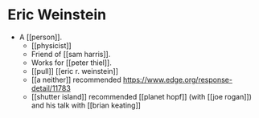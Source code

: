 # Eric Weinstein

- A [[person]].
  - [[physicist]]
  - Friend of [[sam harris]].
  - Works for [[peter thiel]].
  - [[pull]] [[eric r. weinstein]]
  - [[a neither]] recommended https://www.edge.org/response-detail/11783
  - [[shutter island]] recommended [[planet hopf]] (with [[joe rogan]]) and his talk with [[brian keating]]


